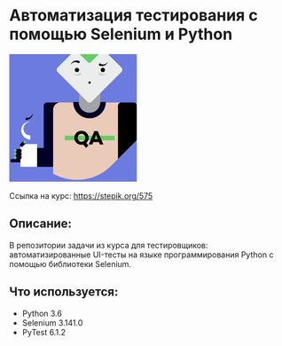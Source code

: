 # Автоматизация тестирования с помощью Selenium и Python
[![Автоматизация тестирования с помощью Selenium и Python](/logo.png)](https://stepik.org/575)

Ссылка на курс: https://stepik.org/575


## Описание:
В репозитории задачи из курса для тестировщиков: автоматизированные UI-тесты на языке программирования Python с помощью библиотеки Selenium.

## Что используется:
* Python 3.6
* Selenium 3.141.0
* PyTest 6.1.2
